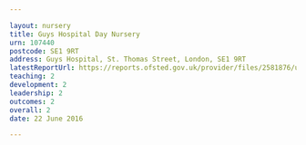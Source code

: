 ```yaml
---

layout: nursery
title: Guys Hospital Day Nursery
urn: 107440
postcode: SE1 9RT
address: Guys Hospital, St. Thomas Street, London, SE1 9RT
latestReportUrl: https://reports.ofsted.gov.uk/provider/files/2581876/urn/107440.pdf
teaching: 2
development: 2
leadership: 2
outcomes: 2
overall: 2
date: 22 June 2016

---
```

